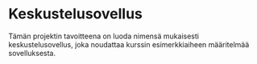 # Keskustelusovellus
Tämän projektin tavoitteena on luoda nimensä mukaisesti keskustelusovellus, joka noudattaa kurssin esimerkkiaiheen määritelmää sovelluksesta.

